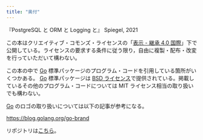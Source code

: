 ```yaml
---
title: "奥付"
---
```


『PostgreSQL と ORM と Logging と』
Spiegel, 2021

この本はクリエイティブ・コモンズ・ライセンスの「[表示 - 継承 4.0 国際](https://creativecommons.org/licenses/by-sa/4.0/deed.ja "Creative Commons — 表示 - 継承 4.0 国際 — CC BY-SA 4.0")」下で公開している。ライセンスの要求する条件に従う限り，自由に複製・配布・改変を行っていただいて構わない。

この本の中で [Go] 標準パッケージのプログラム・コードを引用している箇所がいくつかある。 [Go] 標準パッケージは [BSD ライセンス](https://golang.org/LICENSE "LICENSE - The Go Programming Language")で提供されている。掲載しているその他のプログラム・コードについては MIT ライセンス相当の取り扱いでも構わない。

[Go] のロゴの取り扱いについては以下の記事が参考になる。

https://blog.golang.org/go-brand

リポジトリは[こちら](https://github.com/spiegel-im-spiegel/zenn-docs/tree/main/books/a-study-in-postgresql)。

[Go]: https://go.dev/
<!-- eof -->
